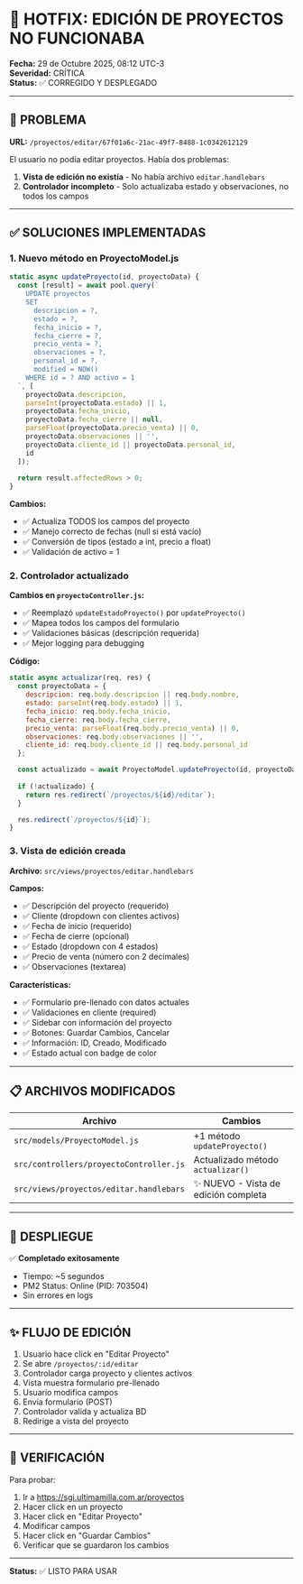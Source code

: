 # 🔧 HOTFIX: EDICIÓN DE PROYECTOS NO FUNCIONABA

**Fecha:** 29 de Octubre 2025, 08:12 UTC-3  
**Severidad:** CRÍTICA  
**Status:** ✅ CORREGIDO Y DESPLEGADO

---

## 🐛 PROBLEMA

**URL:** `/proyectos/editar/67f01a6c-21ac-49f7-8488-1c0342612129`

El usuario no podía editar proyectos. Había dos problemas:

1. **Vista de edición no existía** - No había archivo `editar.handlebars`
2. **Controlador incompleto** - Solo actualizaba estado y observaciones, no todos los campos

---

## ✅ SOLUCIONES IMPLEMENTADAS

### 1. Nuevo método en ProyectoModel.js

```javascript
static async updateProyecto(id, proyectoData) {
  const [result] = await pool.query(`
    UPDATE proyectos 
    SET 
      descripcion = ?,
      estado = ?,
      fecha_inicio = ?,
      fecha_cierre = ?,
      precio_venta = ?,
      observaciones = ?,
      personal_id = ?,
      modified = NOW()
    WHERE id = ? AND activo = 1
  `, [
    proyectoData.descripcion,
    parseInt(proyectoData.estado) || 1,
    proyectoData.fecha_inicio,
    proyectoData.fecha_cierre || null,
    parseFloat(proyectoData.precio_venta) || 0,
    proyectoData.observaciones || '',
    proyectoData.cliente_id || proyectoData.personal_id,
    id
  ]);
  
  return result.affectedRows > 0;
}
```

**Cambios:**
- ✅ Actualiza TODOS los campos del proyecto
- ✅ Manejo correcto de fechas (null si está vacío)
- ✅ Conversión de tipos (estado a int, precio a float)
- ✅ Validación de activo = 1

### 2. Controlador actualizado

**Cambios en `proyectoController.js`:**
- ✅ Reemplazó `updateEstadoProyecto()` por `updateProyecto()`
- ✅ Mapea todos los campos del formulario
- ✅ Validaciones básicas (descripción requerida)
- ✅ Mejor logging para debugging

**Código:**
```javascript
static async actualizar(req, res) {
  const proyectoData = {
    descripcion: req.body.descripcion || req.body.nombre,
    estado: parseInt(req.body.estado) || 1,
    fecha_inicio: req.body.fecha_inicio,
    fecha_cierre: req.body.fecha_cierre,
    precio_venta: parseFloat(req.body.precio_venta) || 0,
    observaciones: req.body.observaciones || '',
    cliente_id: req.body.cliente_id || req.body.personal_id
  };

  const actualizado = await ProyectoModel.updateProyecto(id, proyectoData);
  
  if (!actualizado) {
    return res.redirect(`/proyectos/${id}/editar`);
  }

  res.redirect(`/proyectos/${id}`);
}
```

### 3. Vista de edición creada

**Archivo:** `src/views/proyectos/editar.handlebars`

**Campos:**
- ✅ Descripción del proyecto (requerido)
- ✅ Cliente (dropdown con clientes activos)
- ✅ Fecha de inicio (requerido)
- ✅ Fecha de cierre (opcional)
- ✅ Estado (dropdown con 4 estados)
- ✅ Precio de venta (número con 2 decimales)
- ✅ Observaciones (textarea)

**Características:**
- ✅ Formulario pre-llenado con datos actuales
- ✅ Validaciones en cliente (required)
- ✅ Sidebar con información del proyecto
- ✅ Botones: Guardar Cambios, Cancelar
- ✅ Información: ID, Creado, Modificado
- ✅ Estado actual con badge de color

---

## 📋 ARCHIVOS MODIFICADOS

| Archivo | Cambios |
|---------|---------|
| `src/models/ProyectoModel.js` | +1 método `updateProyecto()` |
| `src/controllers/proyectoController.js` | Actualizado método `actualizar()` |
| `src/views/proyectos/editar.handlebars` | ✨ NUEVO - Vista de edición completa |

---

## 🚀 DESPLIEGUE

✅ **Completado exitosamente**
- Tiempo: ~5 segundos
- PM2 Status: Online (PID: 703504)
- Sin errores en logs

---

## ✨ FLUJO DE EDICIÓN

1. Usuario hace click en "Editar Proyecto"
2. Se abre `/proyectos/:id/editar`
3. Controlador carga proyecto y clientes activos
4. Vista muestra formulario pre-llenado
5. Usuario modifica campos
6. Envía formulario (POST)
7. Controlador valida y actualiza BD
8. Redirige a vista del proyecto

---

## 🧪 VERIFICACIÓN

Para probar:
1. Ir a https://sgi.ultimamilla.com.ar/proyectos
2. Hacer click en un proyecto
3. Hacer click en "Editar Proyecto"
4. Modificar campos
5. Hacer click en "Guardar Cambios"
6. Verificar que se guardaron los cambios

---

**Status:** ✅ LISTO PARA USAR
